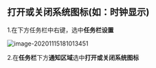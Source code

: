 ## 打开或关闭系统图标(如：时钟显示)

1.在下方任务栏中右键，选中**任务栏设置**

![image-20201115181013451](C:\Users\zmz\AppData\Roaming\Typora\typora-user-images\image-20201115181013451.png)

2.在**任务栏**下方**通知区域**选中**打开或关闭系统图标**